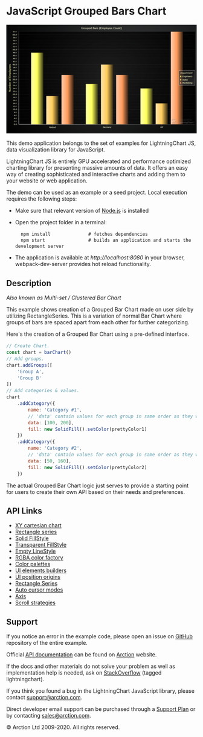 # JavaScript Grouped Bars Chart

![JavaScript Grouped Bars Chart](groupedBars.png)

This demo application belongs to the set of examples for LightningChart JS, data visualization library for JavaScript.

LightningChart JS is entirely GPU accelerated and performance optimized charting library for presenting massive amounts of data. It offers an easy way of creating sophisticated and interactive charts and adding them to your website or web application.

The demo can be used as an example or a seed project. Local execution requires the following steps:

- Make sure that relevant version of [Node.js](https://nodejs.org/en/download/) is installed
- Open the project folder in a terminal:

        npm install              # fetches dependencies
        npm start                # builds an application and starts the development server

- The application is available at *http://localhost:8080* in your browser, webpack-dev-server provides hot reload functionality.


## Description

*Also known as Multi-set / Clustered Bar Chart*

This example shows creation of a Grouped Bar Chart made on user side by utilizing RectangleSeries. This is a variation of normal Bar Chart where groups of bars are spaced apart from each other for further categorizing.

Here's the creation of a Grouped Bar Chart using a pre-defined interface.

```javascript
// Create Chart.
const chart = barChart()
// Add groups.
chart.addGroups([
    'Group A',
    'Group B'
])
// Add categories & values.
chart
    .addCategory({
        name: 'Category #1',
        // 'data' contain values for each group in same order as they were defined before.
        data: [100, 200],
        fill: new SolidFill().setColor(prettyColor1)
    })
    .addCategory({
        name: 'Category #2',
        // 'data' contain values for each group in same order as they were defined before.
        data: [50, 160],
        fill: new SolidFill().setColor(prettyColor2)
    })
```

The actual Grouped Bar Chart logic just serves to provide a starting point for users to create their own API based on their needs and preferences.


## API Links

* [XY cartesian chart]
* [Rectangle series]
* [Solid FillStyle]
* [Transparent FillStyle]
* [Empty LineStyle]
* [RGBA color factory]
* [Color palettes]
* [UI elements builders]
* [UI position origins]
* [Rectangle Series]
* [Auto cursor modes]
* [Axis]
* [Scroll strategies]


## Support

If you notice an error in the example code, please open an issue on [GitHub][0] repository of the entire example.

Official [API documentation][1] can be found on [Arction][2] website.

If the docs and other materials do not solve your problem as well as implementation help is needed, ask on [StackOverflow][3] (tagged lightningchart).

If you think you found a bug in the LightningChart JavaScript library, please contact support@arction.com.

Direct developer email support can be purchased through a [Support Plan][4] or by contacting sales@arction.com.

[0]: https://github.com/Arction/
[1]: https://www.arction.com/lightningchart-js-api-documentation/
[2]: https://www.arction.com
[3]: https://stackoverflow.com/questions/tagged/lightningchart
[4]: https://www.arction.com/support-services/

© Arction Ltd 2009-2020. All rights reserved.


[XY cartesian chart]: https://www.arction.com/lightningchart-js-api-documentation/v3.1.0/classes/chartxy.html
[Rectangle series]: https://www.arction.com/lightningchart-js-api-documentation/v3.1.0/classes/rectangleseries.html
[Solid FillStyle]: https://www.arction.com/lightningchart-js-api-documentation/v3.1.0/classes/solidfill.html
[Transparent FillStyle]: https://www.arction.com/lightningchart-js-api-documentation/v3.1.0/globals.html#emptyfill
[Empty LineStyle]: https://www.arction.com/lightningchart-js-api-documentation/v3.1.0/globals.html#emptyline
[RGBA color factory]: https://www.arction.com/lightningchart-js-api-documentation/v3.1.0/globals.html#colorrgba
[Color palettes]: https://www.arction.com/lightningchart-js-api-documentation/v3.1.0/globals.html#colorpalettes
[UI elements builders]: https://www.arction.com/lightningchart-js-api-documentation/v3.1.0/globals.html#uielementbuilders
[UI position origins]: https://www.arction.com/lightningchart-js-api-documentation/v3.1.0/globals.html#uiorigins
[Rectangle Series]: https://www.arction.com/lightningchart-js-api-documentation/v3.1.0/classes/rectangleseries.html
[Auto cursor modes]: https://www.arction.com/lightningchart-js-api-documentation/v3.1.0/enums/autocursormodes.html
[Axis]: https://www.arction.com/lightningchart-js-api-documentation/v3.1.0/classes/axis.html
[Scroll strategies]: https://www.arction.com/lightningchart-js-api-documentation/v3.1.0/globals.html#axisscrollstrategies

